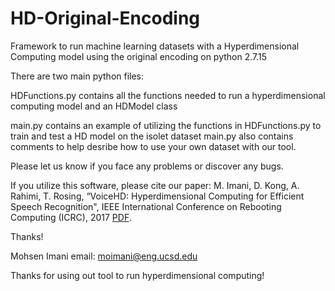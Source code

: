 # HD-Original-Encoding
Framework to run machine learning datasets with a Hyperdimensional Computing model using the original encoding on python 2.7.15

There are two main python files:

HDFunctions.py contains all the functions needed to run a hyperdimensional computing model and an HDModel class

main.py contains an example of utilizing the functions in HDFunctions.py to train and test a HD model on the isolet dataset
main.py also contains comments to help desribe how to use your own dataset with our tool.

Please let us know if you face any problems or discover any bugs.

If you utilize this software, please cite our paper:
M. Imani, D. Kong, A. Rahimi, T. Rosing, “VoiceHD: Hyperdimensional Computing for Efficient Speech Recognition",
IEEE International Conference on Rebooting Computing (ICRC), 2017 [PDF](http://moimani.weebly.com/uploads/2/3/8/6/23860882/icrc17_voicehd.pdf).

Thanks!

Mohsen Imani email: moimani@eng.ucsd.edu

Thanks for using out tool to run hyperdimensional computing!